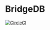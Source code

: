 # BridgeDB

[![CircleCI](https://circleci.com/gh/konnidb/bridgeDB.svg?style=svg)](https://circleci.com/gh/konnidb/bridgeDB)